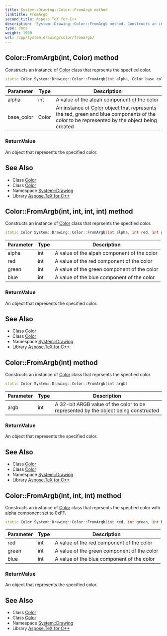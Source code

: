 ```yaml
---
title: System::Drawing::Color::FromArgb method
linktitle: FromArgb
second_title: Aspose.TeX for C++
description: 'System::Drawing::Color::FromArgb method. Constructs an instance of Color class that reprsents the specfied color in C++.'
type: docs
weight: 1900
url: /cpp/system.drawing/color/fromargb/
---
```

## Color::FromArgb(int, Color) method


Constructs an instance of [Color](../) class that reprsents the specfied color.

```cpp
static Color System::Drawing::Color::FromArgb(int alpha, Color base_color)
```


| Parameter | Type | Description |
| --- | --- | --- |
| alpha | int | A value of the alpah component of the color |
| base_color | Color | An instance of [Color](../) object that represents the red, green and blue components of the color to be represented by the object being created |

### ReturnValue

An object that represents the specified color.

## See Also

* Class [Color](../)
* Class [Color](../)
* Namespace [System::Drawing](../../)
* Library [Aspose.TeX for C++](../../../)
## Color::FromArgb(int, int, int, int) method


Constructs an instance of [Color](../) class that reprsents the specfied color.

```cpp
static Color System::Drawing::Color::FromArgb(int alpha, int red, int green, int blue)
```


| Parameter | Type | Description |
| --- | --- | --- |
| alpha | int | A value of the alpah component of the color |
| red | int | A value of the red component of the color |
| green | int | A value of the green component of the color |
| blue | int | A value of the blue component of the color |

### ReturnValue

An object that represents the specified color.

## See Also

* Class [Color](../)
* Class [Color](../)
* Namespace [System::Drawing](../../)
* Library [Aspose.TeX for C++](../../../)
## Color::FromArgb(int) method


Constructs an instance of [Color](../) class that reprsents the specfied color.

```cpp
static Color System::Drawing::Color::FromArgb(int argb)
```


| Parameter | Type | Description |
| --- | --- | --- |
| argb | int | A 32-bit ARGB value of the color to be represented by the object being constructed |

### ReturnValue

An object that represents the specified color.

## See Also

* Class [Color](../)
* Class [Color](../)
* Namespace [System::Drawing](../../)
* Library [Aspose.TeX for C++](../../../)
## Color::FromArgb(int, int, int) method


Constructs an instance of [Color](../) class that reprsents the specfied color with alpha component set to 0xFF.

```cpp
static Color System::Drawing::Color::FromArgb(int red, int green, int blue)
```


| Parameter | Type | Description |
| --- | --- | --- |
| red | int | A value of the red component of the color |
| green | int | A value of the green component of the color |
| blue | int | A value of the blue component of the color |

### ReturnValue

An object that represents the specified color.

## See Also

* Class [Color](../)
* Class [Color](../)
* Namespace [System::Drawing](../../)
* Library [Aspose.TeX for C++](../../../)
